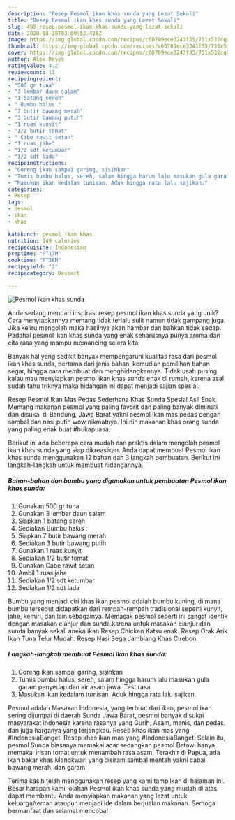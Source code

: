 ```yaml
---
description: "Resep Pesmol ikan khas sunda yang Lezat Sekali"
title: "Resep Pesmol ikan khas sunda yang Lezat Sekali"
slug: 499-resep-pesmol-ikan-khas-sunda-yang-lezat-sekali
date: 2020-08-28T03:09:52.426Z
image: https://img-global.cpcdn.com/recipes/c60709ece3243f35/751x532cq70/pesmol-ikan-khas-sunda-foto-resep-utama.jpg
thumbnail: https://img-global.cpcdn.com/recipes/c60709ece3243f35/751x532cq70/pesmol-ikan-khas-sunda-foto-resep-utama.jpg
cover: https://img-global.cpcdn.com/recipes/c60709ece3243f35/751x532cq70/pesmol-ikan-khas-sunda-foto-resep-utama.jpg
author: Alex Reyes
ratingvalue: 4.2
reviewcount: 11
recipeingredient:
- "500 gr tuna"
- "3 lembar daun salam"
- "1 batang sereh"
- " Bumbu halus "
- "7 butir bawang merah"
- "3 butir bawang putih"
- "1 ruas kunyit"
- "1/2 butir tomat"
- " Cabe rawit setan"
- "1 ruas jahe"
- "1/2 sdt ketumbar"
- "1/2 sdt lada"
recipeinstructions:
- "Goreng ikan sampai garing, sisihkan"
- "Tumis bumbu halus, sereh, salam hingga harum lalu masukan gula garam penyedap dan air asam jawa. Test rasa"
- "Masukan ikan kedalam tumisan. Aduk hingga rata lalu sajikan."
categories:
- Resep
tags:
- pesmol
- ikan
- khas

katakunci: pesmol ikan khas 
nutrition: 149 calories
recipecuisine: Indonesian
preptime: "PT17M"
cooktime: "PT38M"
recipeyield: "2"
recipecategory: Dessert

---
```



![Pesmol ikan khas sunda](https://img-global.cpcdn.com/recipes/c60709ece3243f35/751x532cq70/pesmol-ikan-khas-sunda-foto-resep-utama.jpg)

Anda sedang mencari inspirasi resep pesmol ikan khas sunda yang unik? Cara menyiapkannya memang tidak terlalu sulit namun tidak gampang juga. Jika keliru mengolah maka hasilnya akan hambar dan bahkan tidak sedap. Padahal pesmol ikan khas sunda yang enak seharusnya punya aroma dan cita rasa yang mampu memancing selera kita.

Banyak hal yang sedikit banyak mempengaruhi kualitas rasa dari pesmol ikan khas sunda, pertama dari jenis bahan, kemudian pemilihan bahan segar, hingga cara membuat dan menghidangkannya. Tidak usah pusing kalau mau menyiapkan pesmol ikan khas sunda enak di rumah, karena asal sudah tahu triknya maka hidangan ini dapat menjadi sajian spesial.

Resep Pesmol Ikan Mas Pedas Sederhana Khas Sunda Spesial Asli Enak. Memang makanan pesmol yang paling favorit dan paling banyak diminati dan disukai di Bandung, Jawa Barat yakni pesmol ikan mas pedas dengan sambal dan nasi putih wow nikmatnya. Ini nih makanan khas orang sunda yang paling enak buat #bukapuasa.


Berikut ini ada beberapa cara mudah dan praktis dalam mengolah pesmol ikan khas sunda yang siap dikreasikan. Anda dapat membuat Pesmol ikan khas sunda menggunakan 12 bahan dan 3 langkah pembuatan. Berikut ini langkah-langkah untuk membuat hidangannya.

<!--inarticleads1-->

##### Bahan-bahan dan bumbu yang digunakan untuk pembuatan Pesmol ikan khas sunda:

1. Gunakan 500 gr tuna
1. Gunakan 3 lembar daun salam
1. Siapkan 1 batang sereh
1. Sediakan  Bumbu halus :
1. Siapkan 7 butir bawang merah
1. Sediakan 3 butir bawang putih
1. Gunakan 1 ruas kunyit
1. Sediakan 1/2 butir tomat
1. Gunakan  Cabe rawit setan
1. Ambil 1 ruas jahe
1. Sediakan 1/2 sdt ketumbar
1. Sediakan 1/2 sdt lada


Bumbu yang menjadi ciri khas ikan pesmol adalah bumbu kuning, di mana bumbu tersebut didapatkan dari rempah-rempah tradisional seperti kunyit, jahe, kemiri, dan lain sebagainya. Memasak pesmol seperti ini sangat identik dengan masakan cianjur dan sunda.karena untuk masakan cianjur dan sunda banyak sekali aneka ikan Resep Chicken Katsu enak. Resep Orak Arik Ikan Tuna Telur Mudah. Resep Nasi Sega Jamblang Khas Cirebon. 

<!--inarticleads2-->

##### Langkah-langkah membuat Pesmol ikan khas sunda:

1. Goreng ikan sampai garing, sisihkan
1. Tumis bumbu halus, sereh, salam hingga harum lalu masukan gula garam penyedap dan air asam jawa. Test rasa
1. Masukan ikan kedalam tumisan. Aduk hingga rata lalu sajikan.


Pesmol adalah Masakan Indonesia, yang terbuat dari ikan, pesmol ikan sering dijumpai di daerah Sunda Jawa Barat, pesmol banyak disukai masyarakat indonesia karena rasanya yang Gurih, Asam, manis, dan pedas. dan juga harganya yang terjangkau. Resep khas ikan mas yang #IndonesiaBanget. Resep khas ikan mas yang #IndonesiaBanget. Selain itu, pesmol Sunda biasanya memakai acar sedangkan pesmol Betawi hanya memakai irisan tomat untuk menambah rasa asam. Terakhir di Papua, ada ikan bakar khas Manokwari yang disiram sambal mentah yakni cabai, bawang merah, dan garam. 

Terima kasih telah menggunakan resep yang kami tampilkan di halaman ini. Besar harapan kami, olahan Pesmol ikan khas sunda yang mudah di atas dapat membantu Anda menyiapkan makanan yang lezat untuk keluarga/teman ataupun menjadi ide dalam berjualan makanan. Semoga bermanfaat dan selamat mencoba!
